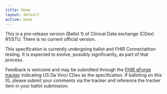 ```yaml
---
title: Home
layout: default
active: Home
---
```



This is a pre-release version (Ballot 1) of Clinical Data exchange  (CDex) R1/STU. There is no current official version. 


This specification is currently undergoing ballot and FHIR Connectathon testing. It is expected to evolve, possibly significantly, as part of that process.

Feedback is welcome and may be submitted through the [FHIR gForge tracker](http://gforge.hl7.org/gf/project/fhir/tracker/?action=TrackerItemAdd&tracker_id=677/) indicating US Da Vinci CDex as the specification. If balloting on this IG, please submit your comments via the tracker and reference the tracker item in your ballot submission.